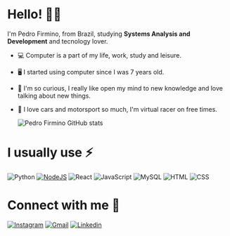 # Hello! 🖐🏻

I'm Pedro Firmino, from Brazil, studying **Systems Analysis and Development** and tecnology lover.
- 💻 Computer is a part of my life, work, study and leisure.
- 🖥 I started using computer since I was 7 years old.
- 🧐 I'm so curious, I really like open my mind to new knowledge and love talking about new things.
- 🚗 I love cars and motorsport so much, I'm virtual racer on free times.


  ![Pedro Firmino GitHub stats](https://github-readme-stats.vercel.app/api?username=pedrohfirmino&show_icons=true&theme=dracula)

# I usually use ⚡

![Python](https://img.shields.io/badge/Python-14354C?style=for-the-badge&logo=python&logoColor=white)
[![NodeJS](https://img.shields.io/badge/Node.js-6DA55F?logo=node.js&logoColor=white)](#)
![React](https://img.shields.io/badge/React-20232A?style=for-the-badge&logo=react&logoColor=61DAFB)
![JavaScript](https://img.shields.io/badge/JavaScript-F7DF1E?style=for-the-badge&logo=javascript&logoColor=black)
![MySQL](https://img.shields.io/badge/MySQL-00000F?style=for-the-badge&logo=mysql&logoColor=white)
![HTML](https://img.shields.io/badge/HTML-239120?style=for-the-badge&logo=html5&logoColor=white)
![CSS](https://img.shields.io/badge/CSS-239120?&style=for-the-badge&logo=css3&logoColor=white)


# Connect with me 🔗
  
[![Instagram](https://img.shields.io/badge/Instagram-E4405F?style=for-the-badge&logo=instagram&logoColor=white)](https://www.instagram.com/ph.firmino/)
[![Gmail](https://img.shields.io/badge/Gmail-D14836?style=for-the-badge&logo=gmail&logoColor=white)](https://mail.google.com/mail/u/0/?tab=rm&ogbl#inbox?compose=CllgCKCFTNfFvhKwFmMsxfGkBkQPSSljHWQQwvCZgqvWMCqzKJLgfgpgzslhpPzjSWlXfrKPlzL)
[![Linkedin](https://img.shields.io/badge/LinkedIn-0077B5?style=for-the-badge&logo=linkedin&logoColor=white)](https://www.linkedin.com/in/pedro-henrique-firmino-84a77b1a1/)
